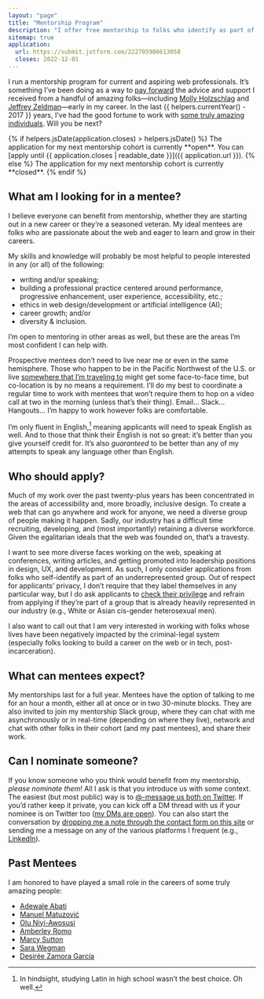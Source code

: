 ```yaml
---
layout: "page"
title: "Mentorship Program"
description: "I offer free mentorship to folks who identify as part of communities underrepresented in tech."
sitemap: true
application:
  url: https://submit.jotform.com/222705986613058
  closes: 2022-12-01
---
```


I run a mentorship program for current and aspiring web professionals. It’s something I’ve been doing as a way to [pay forward](https://en.wikipedia.org/wiki/Pay_it_forward) the advice and support I received from a handful of amazing folks—including [Molly Holzschlag](https://wikipedia.org/wiki/Molly_Holzschlag) and [Jeffrey Zeldman](https://wikipedia.org/wiki/Jeffrey_Zeldman)—early in my career. In the last {{ helpers.currentYear() - 2017 }} years, I’ve had the good fortune to work with [some truly amazing individuals](#past-mentees). Will you be next?

<div class="promo">
{% if helpers.jsDate(application.closes) > helpers.jsDate() %}
  The application for my next mentorship cohort is currently **open**. You can [apply until {{ application.closes | readable_date }}]({{ application.url }}).
{% else %}
  The application for my next mentorship cohort is currently **closed**.
{% endif %}
</div>

## What am I looking for in a mentee?

I believe everyone can benefit from mentorship, whether they are starting out in a new career or they’re a seasoned veteran. My ideal mentees are folks who are passionate about the web and eager to learn and grow in their careers.

My skills and knowledge will probably be most helpful to people interested in any (or all) of the following:

* writing and/or speaking;
* building a professional practice centered around performance, progressive enhancement, user experience, accessibility, etc.;
* ethics in web design/development or artificial intelligence (AI);
* career growth; and/or
* diversity & inclusion.

I’m open to mentoring in other areas as well, but these are the areas I’m most confident I can help with.

Prospective mentees don’t need to live near me or even in the same hemisphere. Those who happen to be in the Pacific Northwest of the U.S. or live [somewhere that I’m traveling to](/speaking-engagements/) might get some face-to-face time, but co-location is by no means a requirement. I’ll do my best to coordinate a regular time to work with mentees that won’t require them to hop on a video call at two in the morning (unless that’s their thing). Email… Slack… Hangouts… I’m happy to work however folks are comfortable.

I’m only fluent in English,[^1] meaning applicants will need to speak English as well. And to those that think their English is not so great: it’s better than you give yourself credit for. It’s also _guaranteed_ to be better than any of my attempts to speak any language other than English.

[^1]: In hindsight, studying Latin in high school wasn’t the best choice. Oh well.

## Who should apply?

Much of my work over the past twenty-plus years has been concentrated in the areas of accessibility and, more broadly, inclusive design. To create a web that can go anywhere and work for anyone, we need a diverse group of people making it happen. Sadly, our industry has a difficult time recruiting, developing, and (most importantly) retaining a diverse workforce. Given the egalitarian ideals that the web was founded on, that’s a travesty.

I want to see more diverse faces working on the web, speaking at conferences, writing articles, and getting promoted into leadership positions in design, UX, and development. As such, I only consider applications from folks who self-identify as part of an underrepresented group. Out of respect for applicants’ privacy, I don’t require that they label themselves in any particular way, but I do ask applicants to [check their privilege](https://www.theguardian.com/commentisfree/2017/dec/27/check-your-privilege-racism-sexism-education-income) and refrain from applying if they’re part of a group that is already heavily represented in our industry (e.g., White or Asian cis-gender heterosexual men).

I also want to call out that I am very interested in working with folks whose lives have been negatively impacted by the criminal-legal system (especially folks looking to build a career on the web or in tech, post-incarceration).

## What can mentees expect?

My mentorships last for a full year. Mentees have the option of talking to me for an hour a month, either all at once or in two 30-minute blocks. They are also invited to join my mentorship Slack group, where they can chat with me asynchronously or in real-time (depending on where they live), network and chat with other folks in their cohort (and my past mentees), and share their work.

## Can I nominate someone?

If you know someone who you think would benefit from my mentorship, *please nominate them*! All I ask is that you introduce us with some context. The easiest (but most public) way is to [@-message us both on Twitter](https://twitter.com/intent/tweet?text=Hey+@aarongustafson+I%27d+like+to+nominate+YOUR_FRIENDS_HANDLE+for+your+mentorship). If you’d rather keep it private, you can kick off a DM thread with us if your nominee is on Twitter too ([my DMs are open](https://twitter.com/aarongustafson)). You can also start the conversation by [dropping me a note through the contact form on this site](/contact/) or sending me a message on any of the various platforms I frequent (e.g., [LinkedIn](https://www.linkedin.com/in/aarongustafson)).

## Past Mentees

I am honored to have played a small role in the careers of some truly amazing people:

* [Adewale Abati](https://www.adewaleabati.com/)
* [Manuel Matuzović](https://www.matuzo.at/)
* [Olu Niyi-Awosusi](https://olu.online/)
* [Amberley Romo](https://amberley.dev/)
* [Marcy Sutton](https://marcysutton.com/)
* [Sara Wegman](https://sarasportfol.io/)
* [Desirée Zamora García](https://alistapart.com/author/dezziegarcia/)
